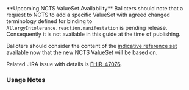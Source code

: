 <div class="note-to-balloters" markdown="1">
**Upcoming NCTS ValueSet Availability**
Balloters should note that a request to NCTS to add a specific ValueSet with agreed changed terminology defined for binding to <code class="highlighter-rouge language-plaintext">AllergyIntolerance.reaction.manifestation</code> is pending release.
Consequently it is not available in this guide at the time of publishing.

Balloters should consider the content of the <a href="https://www.healthterminologies.gov.au/integration/R4/fhir/ValueSet/sctau-reference-set-142341000036103">indicative reference set</a> available now that the new NCTS ValueSet will be based on.

Related JIRA issue with details is <a href="https://jira.hl7.org/browse/FHIR-47076">FHIR-47076</a>.
</div>

### Usage Notes